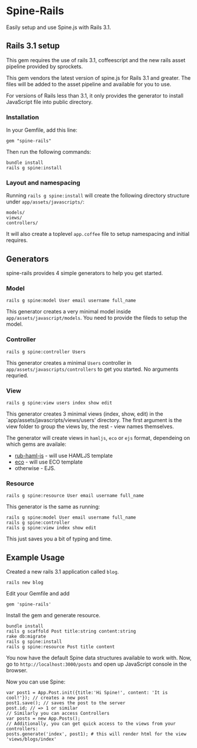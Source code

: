 # Spine-Rails

Easily setup and use Spine.js with Rails 3.1.


## Rails 3.1 setup
This gem requires the use of rails 3.1, coffeescript and the new rails asset pipeline provided by sprockets.

This gem vendors the latest version of spine.js for Rails 3.1 and greater. The files will be added to the asset pipeline and available for you to use. 

For versions of Rails less than 3.1, it only provides the generator to install JavaScript file into public directory. 

### Installation

In your Gemfile, add this line:

    gem "spine-rails"
  
Then run the following commands:

    bundle install
    rails g spine:install

### Layout and namespacing

Running `rails g spine:install` will create the following directory structure under `app/assets/javascripts/`:
  
    models/
    views/
    controllers/
    
It will also create a toplevel `app.coffee` file to setup namespacing and initial requires.

## Generators
spine-rails provides 4 simple generators to help you get started.

### Model

    rails g spine:model User email username full_name
    
This generator creates a very minimal model inside `app/assets/javascript/models`. You need to provide the fileds to setup the model.

### Controller
    
    rails g spine:controller Users
    
This generator creates a minimal `Users` controller in `app/assets/javascripts/controllers` to get you started. No arguments requried.

### View

    rails g spine:view users index show edit
    
This generator creates 3 minimal views (index, show, edit) in the `app/assets/javascripts/views/users' directory.
The first argument is the view folder to group the views by, the rest - view names themselves.

The generator will create views in `hamljs`, `eco` or `ejs` format, dependeing on which gems are availale:

- [rub-haml-js](https://github.com/dnagir/ruby-haml-js) - will use HAMLJS template
- [eco](https://github.com/sstephenson/eco) - will use ECO template
- otherwise - EJS.

### Resource

    rails g spine:resource User email username full_name

This generator is the same as running:

    rails g spine:model User email username full_name
    rails g spine:controller
    rails g spine:view index show edit

This just saves you a bit of typing and time.

## Example Usage

Created a new rails 3.1 application called `blog`.

    rails new blog

Edit your Gemfile and add

    gem 'spine-rails'

Install the gem and generate resource.

    bundle install
    rails g scaffold Post title:string content:string
    rake db:migrate
    rails g spine:install
    rails g spine:resource Post title content

You now have the default Spine data structures available to work with.
Now, go to `http://localhost:3000/posts` and open up JavaScript console in the browser.


Now you can use Spine:

    var post1 = App.Post.init({title:'Hi Spine!', content: 'It is cool!'}); // creates a new post
    post1.save(); // saves the post to the server
    post.id; // => 1 or similar
    // Similarly you can access Controllers
    var posts = new App.Posts();
    // Additionally, you can get quick access to the views from your controllers:
    posts.generate('index', post1); # this will render html for the view 'views/blogs/index'

